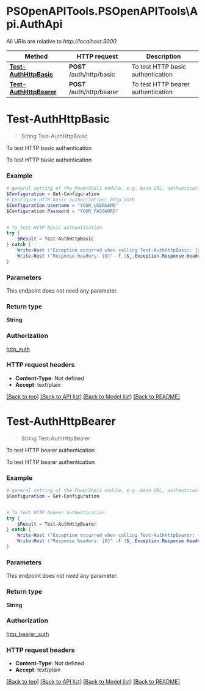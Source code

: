 # PSOpenAPITools.PSOpenAPITools\Api.AuthApi

All URIs are relative to *http://localhost:3000*

Method | HTTP request | Description
------------- | ------------- | -------------
[**Test-AuthHttpBasic**](AuthApi.md#Test-AuthHttpBasic) | **POST** /auth/http/basic | To test HTTP basic authentication
[**Test-AuthHttpBearer**](AuthApi.md#Test-AuthHttpBearer) | **POST** /auth/http/bearer | To test HTTP bearer authentication


<a id="Test-AuthHttpBasic"></a>
# **Test-AuthHttpBasic**
> String Test-AuthHttpBasic<br>

To test HTTP basic authentication

To test HTTP basic authentication

### Example
```powershell
# general setting of the PowerShell module, e.g. base URL, authentication, etc
$Configuration = Get-Configuration
# Configure HTTP basic authorization: http_auth
$Configuration.Username = "YOUR_USERNAME"
$Configuration.Password = "YOUR_PASSWORD"


# To test HTTP basic authentication
try {
    $Result = Test-AuthHttpBasic
} catch {
    Write-Host ("Exception occurred when calling Test-AuthHttpBasic: {0}" -f ($_.ErrorDetails | ConvertFrom-Json))
    Write-Host ("Response headers: {0}" -f ($_.Exception.Response.Headers | ConvertTo-Json))
}
```

### Parameters
This endpoint does not need any parameter.

### Return type

**String**

### Authorization

[http_auth](../README.md#http_auth)

### HTTP request headers

 - **Content-Type**: Not defined
 - **Accept**: text/plain

[[Back to top]](#) [[Back to API list]](../README.md#documentation-for-api-endpoints) [[Back to Model list]](../README.md#documentation-for-models) [[Back to README]](../README.md)

<a id="Test-AuthHttpBearer"></a>
# **Test-AuthHttpBearer**
> String Test-AuthHttpBearer<br>

To test HTTP bearer authentication

To test HTTP bearer authentication

### Example
```powershell
# general setting of the PowerShell module, e.g. base URL, authentication, etc
$Configuration = Get-Configuration


# To test HTTP bearer authentication
try {
    $Result = Test-AuthHttpBearer
} catch {
    Write-Host ("Exception occurred when calling Test-AuthHttpBearer: {0}" -f ($_.ErrorDetails | ConvertFrom-Json))
    Write-Host ("Response headers: {0}" -f ($_.Exception.Response.Headers | ConvertTo-Json))
}
```

### Parameters
This endpoint does not need any parameter.

### Return type

**String**

### Authorization

[http_bearer_auth](../README.md#http_bearer_auth)

### HTTP request headers

 - **Content-Type**: Not defined
 - **Accept**: text/plain

[[Back to top]](#) [[Back to API list]](../README.md#documentation-for-api-endpoints) [[Back to Model list]](../README.md#documentation-for-models) [[Back to README]](../README.md)

